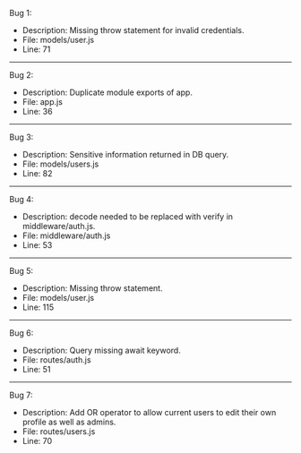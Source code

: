 Bug 1:

- Description: Missing throw statement for invalid credentials.
- File: models/user.js
- Line: 71

---

Bug 2:

- Description: Duplicate module exports of app.
- File: app.js
- Line: 36

---

Bug 3:

- Description: Sensitive information returned in DB query.
- File: models/users.js
- Line: 82

---

Bug 4:

- Description: decode needed to be replaced with verify in middleware/auth.js.
- File: middleware/auth.js
- Line: 53

---

Bug 5:

- Description: Missing throw statement.
- File: models/user.js
- Line: 115

---

Bug 6:

- Description: Query missing await keyword.
- File: routes/auth.js
- Line: 51

---

Bug 7:

- Description: Add OR operator to allow current users to edit their own profile as well as admins.
- File: routes/users.js
- Line: 70

